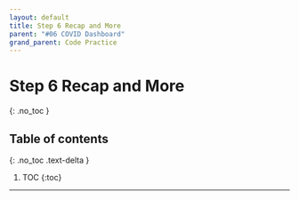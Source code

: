 ```yaml
---
layout: default
title: Step 6 Recap and More
parent: "#06 COVID Dashboard"
grand_parent: Code Practice
---
```


# Step 6 Recap and More
{: .no_toc }

## Table of contents
{: .no_toc .text-delta }

1. TOC
{:toc}

---
